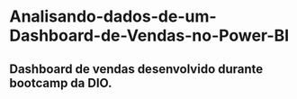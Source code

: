 # Analisando-dados-de-um-Dashboard-de-Vendas-no-Power-BI

## Dashboard de vendas desenvolvido durante bootcamp da DIO.
